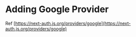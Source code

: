 # Adding Google Provider

Ref [https://next-auth.js.org/providers/google](https://next-auth.js.org/providers/google)